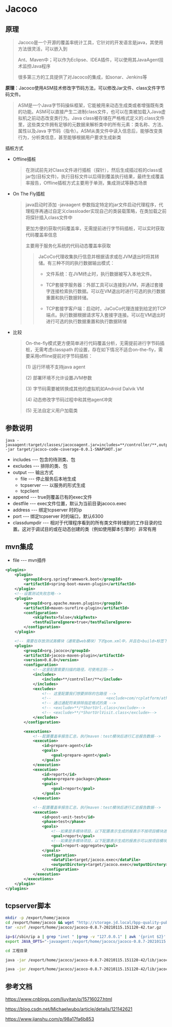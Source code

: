 # Jacoco

## 原理

> Jacoco是一个开源的覆盖率统计工具，它针对的开发语言是java，其使用方法很灵活，可以嵌入到
>
> Ant、Maven中；可以作为Eclipse、IDEA插件，可以使用其JavaAgent技术监控Java程序
>
> 很多第三方的工具提供了对Jacoco的集成，如sonar、Jenkins等

**原理**：Jacoco使用ASM技术修改字节码方法，可以修改Jar文件、class文件字节码文件。

> ASM是一个Java字节码操纵框架，它能被用来动态生成类或者增强既有类的功能。ASM可以直接产生二进制class文件，也可以在类被加载入Java虚拟机之前动态改变类行为。Java class被存储在严格格式定义的.class文件里，这些类文件拥有足够的元数据来解析类中的所有元素：类名称、方法、属性以及Java 字节码（指令）。ASM从类文件中读入信息后，能够改变类行为，分析类信息，甚至能够根据用户要求生成新类

插桩方式

- Offline插桩

  > 在测试前先对Class文件进行插桩（探针），然后生成插过桩的class或jar包(目标文件)，执行目标文件以后得到覆盖执行结果，最终生成覆盖率报告，Offline插桩方式主要用于单测，集成测试等静态场景

- On The Fly插桩

  > java启动时添加 -javaagent 参数指定特定的jar文件启动代理程序，代理程序再通过自定义classloader实现自己的类装载策略，在类加载之前将探针插入class文件中
  >
  > 更加方便的获取代码覆盖率，无需提前进行字节码插桩，可以实时获取代码覆盖率信息
  >
  > 主要用于服务化系统的代码动态覆盖率获取
  >
  > > JaCoCo代理收集执行信息并根据请求或在JVM退出时将其转储。有三种不同的执行数据输出模式：
  > >
  > > - 文件系统：在JVM终止时，执行数据被写入本地文件。
  > >
  > > - TCP套接字服务器：外部工具可以连接到JVM，并通过套接字连接检索执行数据。可以在VM退出时进行可选的执行数据重置和执行数据转储。
  > >
  > > - TCP套接字客户端：启动时，JaCoCo代理连接到给定的TCP端点。执行数据根据请求写入套接字连接。可以在VM退出时进行可选的执行数据重置和执行数据转储

- 比较

  > On-the-fly模式更方便简单进行代码覆盖分析，无需提前进行字节码插桩，无需考虑classpath 的设置，存在如下情况不适合on-the-fly，需要采用offline提前对字节码插桩：
  >
  > (1) 运行环境不支持java agent
  >
  > (2) 部署环境不允许设置JVM参数
  >
  > (3) 字节码需要被转换成其他的虚拟机如Android Dalvik VM
  >
  > (4) 动态修改字节码过程中和其他agent冲突
  >
  > (5) 无法自定义用户加载类

## 参数说明

```shell
java -javaagent:target/classes/jacocoagent.jar=includes=**/controller/**,output=tcpserver,append=true,address=localhost,port=6200 -jar target/jacoco-code-coverage-0.0.1-SNAPSHOT.jar
```

- includes --- 包含的待测类、包
- excludes --- 排除的类、包
- output --- 输出方式
  - file --- 停止服务后本地生成
  - tcpserver --- 以服务的形式生成
  - tcpclient
- append --- true则覆盖已有的exec文件
- destfile --- exec文件位置，默认为当前目录jacoco.exec
- address --- 绑定tcpserver 时的ip
- port --- 绑定tcpserver 时的端口，默认6300
- classdumpdir --- 相对于代理程序看到的所有类文件转储到的工作目录的位置。这对于调试目的或在动态创建的类（例如使用脚本引擎时）非常有用

## mvn集成

- file --- mvn插件

```xml
<plugins>
    <plugin>
        <groupId>org.springframework.boot</groupId>
        <artifactId>spring-boot-maven-plugin</artifactId>
    </plugin>
    <!--设置测试失败忽略-->
    <plugin>
        <groupId>org.apache.maven.plugins</groupId>
        <artifactId>maven-surefire-plugin</artifactId>
        <configuration>
            <skipTests>false</skipTests>
            <testFailureIgnore>true</testFailureIgnore>
        </configuration>
    </plugin>

    <!-- 需要在存放测试类模块（通常是web模块）下的pom.xml中，并且在<build>标签下加入以下插件配置：jacoco maven 插件配置 -->
    <plugin>
        <groupId>org.jacoco</groupId>
        <artifactId>jacoco-maven-plugin</artifactId>
        <version>0.8.8</version>
        <configuration>
            <!--这里配置需要扫描的路径，可使用正则-->
            <includes>
                <include>**/controller/**</include>
            </includes>
            <excludes>
                <!-- 这里配置我们想要排除的包路径 -->
                <!--                        <exclude>com/rcplatform/athena/shorturl/models/*</exclude>-->
                <!-- 通过通配符来排除指定格式的类 -->
                <!-- <exclude>**/*ShortUrl.class</exclude>-->
                <!-- <exclude>**/*ShortUrlVisit.class</exclude>-->
            </excludes>
        </configuration>

        <executions>
            <!--配置覆盖率报告汇总，执行maven：test模块后进行汇总报告数据-->
            <execution>
                <id>prepare-agent</id>
                <goals>
                    <goal>prepare-agent</goal>
                </goals>
            </execution>
            <execution>
                <id>report</id>
                <phase>prepare-package</phase>
                <goals>
                    <goal>report</goal>
                </goals>
            </execution>

            <!--配置覆盖率报告汇总，执行maven：test模块后进行汇总报告数据-->
            <execution>
                <id>post-unit-test</id>
                <phase>test</phase>
                <goals>
                    <!--如果是多模块项目，以下配置表示生成的报表示不按项目模块进行划分，报表明细-->
                    <goal>report</goal>
                    <!--如果是多模块项目，以下配置表示生成的报表示可以按项目模块进行划分，即报表汇总-->
                    <goal>report-aggregate</goal>
                </goals>
                <configuration>
                    <dataFile>target/jacoco.exec</dataFile>
                    <outputDirctory>target/jacoco.exec</outputDirctory>
                </configuration>
            </execution>
        </executions>
    </plugin>
</plugins>
```

## tcpserver脚本

```sh
mkdir -p /export/home/jacoco
cd /export/home/jacoco && wget "http://storage.jd.local/bpp-quality-public/code_coverage_statistics/jacoco-0.8.7-20210115.151120-42.tar.gz"
tar -xzvf /export/home/jacoco/jacoco-0.8.7-20210115.151120-42.tar.gz
```

```sh
ip=$(/sbin/ip a | grep "inet " |grep -v "127.0.0.1" | awk '{print $2}' | awk -F/ '{print $1}')
export JAVA_OPTS="-javaagent:/export/home/jacoco/jacoco-0.8.7-20210115.151120-42/lib/jacocoagent.jar=includes=*,output=tcpserver,append=true,port=6200,address='${ip}'"
```

```sh
cd 工程目录

java -jar /export/home/jacoco/jacoco-0.8.7-20210115.151120-42/lib/jacococli.jar dump --address ${ip} --port 6200 --destfile target/jacoco-demo.exec

java -jar /export/home/jacoco/jacoco-0.8.7-20210115.151120-42/lib/jacococli.jar report target/jacoco-demo.exec --classfiles target/classes/com  --sourcefiles src/main/java --html target/report --xml target/report.xml
```

## 参考文档

https://www.cnblogs.com/liuyitan/p/15716027.html

https://blog.csdn.net/Michaelwubo/article/details/121142621

https://www.jianshu.com/p/98a17fa6b853